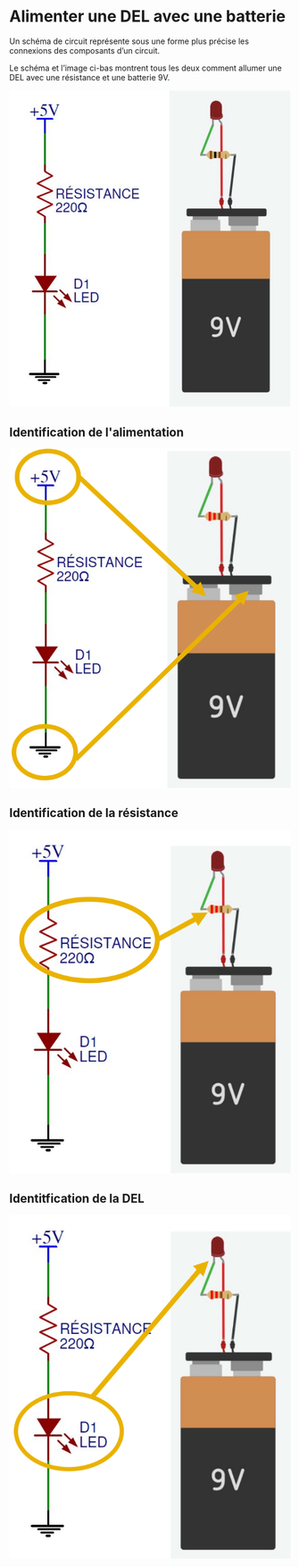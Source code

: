 # Alimenter une DEL avec une batterie

Un schéma de circuit représente sous une forme plus précise les connexions des composants d’un circuit.

Le schéma et l’image ci-bas montrent tous les deux comment allumer une DEL avec une résistance et une batterie 9V. 

![Schéma et image d'une DEL alimentée par une batterie](alimenter_del_avec_une_batterie.svg)


## Identification de l'alimentation

![L'alimentation dans le schéma et l'image](alimenter_del_avec_une_batterie_alimentation.svg)

## Identification de la résistance

![La résistance dans le schéma et l'image](alimenter_del_avec_une_batterie_resistance.svg)

## Identitfication de la DEL

![La DEL dans le schéma et l'image](alimenter_del_avec_une_batterie_del.svg)
